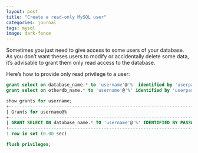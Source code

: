 ```yaml
---
layout: post
title: "Create a read-only MySQL user"
categories: journal
tags: mysql
image: dark-fence
---
```


Sometimes you just need to give access to some users of your database. As you don’t want theses users to modify or accidentally delete some data, it’s advisable to grant them only read access to the database.

Here’s how to provide only read privilege to a user:

```sql
grant select on database_name.* to 'username'@'%' identified by 'userpasswd';
grant select on otherdb_name.* to 'username'@'%' identified by 'userpasswd';

show grants for username;
+----------------------------------------------------------------------------------------------+
| Grants for username@%                                                                        |
+----------------------------------------------------------------------------------------------+
| GRANT SELECT ON database_name.* TO 'username'@'%' IDENTIFIED BY PASSWORD '*DE425F65DC78103D' |
+----------------------------------------------------------------------------------------------+
1 row in set (0.00 sec)

flush privileges;
```
